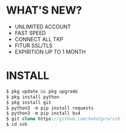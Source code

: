 # WHAT'S NEW?
+ UNLIMITED ACCOUNT
+ FAST SPEED
+ CONNECT ALL TKP
+ FITUR SSL/TLS
+ EXPIRITION UP TO 1 MONTH

# INSTALL
```php
$ pkg update && pkg upgrade
$ pkg install python
$ pkg install git
$ python3 -m pip install requests
$ python3 -m pip install bs4
$ git clone https://github.com/hekelpro/ssh
$ cd ssh
